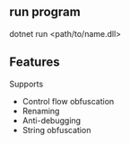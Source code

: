 ## run program
dotnet run <path/to/name.dll>


## Features
Supports
- Control flow obfuscation
- Renaming
- Anti-debugging
- String obfuscation
